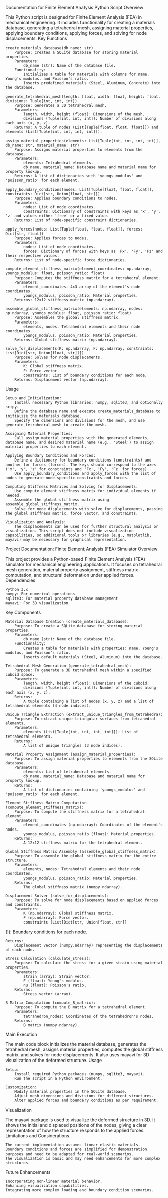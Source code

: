 Documentation for Finite Element Analysis Python Script
Overview

This Python script is designed for Finite Element Analysis (FEA) in mechanical engineering. It includes functionality for creating a materials database, generating a tetrahedral mesh, assigning material properties, applying boundary conditions, applying forces, and solving for node displacements.
Key Functions

    create_materials_database(db_name: str)
        Purpose: Creates a SQLite database for storing material properties.
        Parameters:
            db_name (str): Name of the database file.
        Functionality:
            Initializes a table for materials with columns for name, Young's modulus, and Poisson's ratio.
            Inserts predefined materials (Steel, Aluminum, Concrete) into the database.

    generate_tetrahedral_mesh(length: float, width: float, height: float, divisions: Tuple[int, int, int])
        Purpose: Generates a 3D tetrahedral mesh.
        Parameters:
            length, width, height (float): Dimensions of the mesh.
            divisions (Tuple[int, int, int]): Number of divisions along each axis (x, y, z).
        Returns: A tuple of nodes (List[Tuple[float, float, float]]) and elements (List[Tuple[int, int, int, int]]).

    assign_material_properties(elements: List[Tuple[int, int, int, int]], db_name: str, material_name: str)
        Purpose: Assigns material properties to elements from the database.
        Parameters:
            elements: Tetrahedral elements.
            db_name, material_name: Database name and material name for property lookup.
        Returns: A list of dictionaries with 'youngs_modulus' and 'poisson_ratio' for each element.

    apply_boundary_conditions(nodes: List[Tuple[float, float, float]], constraints: Dict[str, Union[float, str]])
        Purpose: Applies boundary conditions to nodes.
        Parameters:
            nodes: List of node coordinates.
            constraints: Dictionary of constraints with keys as 'x', 'y', 'z' and values either 'free' or a fixed value.
        Returns: List of node-specific constraint dictionaries.

    apply_forces(nodes: List[Tuple[float, float, float]], forces: Dict[str, float])
        Purpose: Applies forces to nodes.
        Parameters:
            nodes: List of node coordinates.
            forces: Dictionary of forces with keys as 'Fx', 'Fy', 'Fz' and their respective values.
        Returns: List of node-specific force dictionaries.

    compute_element_stiffness_matrix(element_coordinates: np.ndarray, youngs_modulus: float, poisson_ratio: float)
        Purpose: Computes the stiffness matrix for a tetrahedral element.
        Parameters:
            element_coordinates: 4x3 array of the element's node coordinates.
            youngs_modulus, poisson_ratio: Material properties.
        Returns: 12x12 stiffness matrix (np.ndarray).

    assemble_global_stiffness_matrix(elements: np.ndarray, nodes: np.ndarray, youngs_modulus: float, poisson_ratio: float)
        Purpose: Assembles the global stiffness matrix.
        Parameters:
            elements, nodes: Tetrahedral elements and their node coordinates.
            youngs_modulus, poisson_ratio: Material properties.
        Returns: Global stiffness matrix (np.ndarray).

    solve_for_displacements(K: np.ndarray, F: np.ndarray, constraints: List[Dict[str, Union[float, str]]])
        Purpose: Solves for node displacements.
        Parameters:
            K: Global stiffness matrix.
            F: Force vector.
            constraints: List of boundary conditions for each node.
        Returns: Displacement vector (np.ndarray).

Usage

    Setup and Initialization:
        Install necessary Python libraries: numpy, sqlite3, and optionally scipy.
        Define the database name and execute create_materials_database to initialize the materials database.
        Specify the dimensions and divisions for the mesh, and use generate_tetrahedral_mesh to create the mesh.

    Assigning Material Properties:
        Call assign_material_properties with the generated elements, database name, and desired material name (e.g., 'Steel') to assign material properties to each element.

    Applying Boundary Conditions and Forces:
        Define a dictionary for boundary conditions (constraints) and another for forces (forces). The keys should correspond to the axes ('x', 'y', 'z' for constraints and 'Fx', 'Fy', 'Fz' for forces).
        Use apply_boundary_conditions and apply_forces with the list of nodes to generate node-specific constraints and forces.

    Computing Stiffness Matrices and Solving for Displacements:
        Use compute_element_stiffness_matrix for individual elements if needed.
        Assemble the global stiffness matrix using assemble_global_stiffness_matrix.
        Solve for node displacements with solve_for_displacements, passing the global stiffness matrix, force vector, and constraints.

    Visualization and Analysis:
        The displacements can be used for further structural analysis or visualization. This script does not include visualization capabilities, so additional tools or libraries (e.g., matplotlib, mayavi) may be necessary for graphical representation.


Project Documentation: Finite Element Analysis (FEA) Simulator
Overview

This project provides a Python-based Finite Element Analysis (FEA) simulator for mechanical engineering applications. It focuses on tetrahedral mesh generation, material property assignment, stiffness matrix computation, and structural deformation under applied forces.
Dependencies

    Python 3.x
    numpy: For numerical operations
    sqlite3: For material property database management
    mayavi: For 3D visualization

Key Components

    Material Database Creation (create_materials_database):
        Purpose: To create a SQLite database for storing material properties.
        Parameters:
            db_name (str): Name of the database file.
        Functionality:
            Creates a table for materials with properties: name, Young's modulus, and Poisson's ratio.
            Inserts default materials (Steel, Aluminum) into the database.

    Tetrahedral Mesh Generation (generate_tetrahedral_mesh):
        Purpose: To generate a 3D tetrahedral mesh within a specified cuboid space.
        Parameters:
            length, width, height (float): Dimensions of the cuboid.
            divisions (Tuple[int, int, int]): Number of divisions along each axis (x, y, z).
        Returns:
            A tuple containing a list of nodes (x, y, z) and a list of tetrahedral elements (4 node indices).

    Unique Triangle Extraction (extract_unique_triangles_from_tetrahedra):
        Purpose: To extract unique triangular surfaces from tetrahedral elements.
        Parameters:
            elements (List[Tuple[int, int, int, int]]): List of tetrahedral elements.
        Returns:
            A list of unique triangles (3 node indices).

    Material Property Assignment (assign_material_properties):
        Purpose: To assign material properties to elements from the SQLite database.
        Parameters:
            elements: List of tetrahedral elements.
            db_name, material_name: Database and material name for property lookup.
        Returns:
            A list of dictionaries containing 'youngs_modulus' and 'poisson_ratio' for each element.

    Element Stiffness Matrix Computation (compute_element_stiffness_matrix):
        Purpose: To compute the stiffness matrix for a tetrahedral element.
        Parameters:
            element_coordinates (np.ndarray): Coordinates of the element's nodes.
            youngs_modulus, poisson_ratio (float): Material properties.
        Returns:
            A 12x12 stiffness matrix for the tetrahedral element.

    Global Stiffness Matrix Assembly (assemble_global_stiffness_matrix):
        Purpose: To assemble the global stiffness matrix for the entire structure.
        Parameters:
            elements, nodes: Tetrahedral elements and their node coordinates.
            youngs_modulus, poisson_ratio: Material properties.
        Returns:
            The global stiffness matrix (numpy.ndarray).

    Displacement Solver (solve_for_displacements):
        Purpose: To solve for node displacements based on applied forces and constraints.
        Parameters:
            K (np.ndarray): Global stiffness matrix.
            F (np.ndarray): Force vector.
            constraints (List[Dict[str, Union[float, str]]

]]): Boundary conditions for each node.

    Returns:
        Displacement vector (numpy.ndarray) representing the displacements of each node.

    Stress Calculation (calculate_stress):
        Purpose: To calculate the stress for a given strain using material properties.
        Parameters:
            strain (array): Strain vector.
            E (float): Young's modulus.
            nu (float): Poisson's ratio.
        Returns:
            Stress vector (array).

    B Matrix Computation (compute_B_matrix):
        Purpose: To compute the B matrix for a tetrahedral element.
        Parameters:
            tetrahedron_nodes: Coordinates of the tetrahedron's nodes.
        Returns:
            B matrix (numpy.ndarray).

Main Execution

The main code block initializes the material database, generates the tetrahedral mesh, assigns material properties, computes the global stiffness matrix, and solves for node displacements. It also uses mayavi for 3D visualization of the deformed structure.
Usage

    Setup:
        Install required Python packages (numpy, sqlite3, mayavi).
        Run the script in a Python environment.

    Customization:
        Modify material properties in the SQLite database.
        Adjust mesh dimensions and divisions for different structures.
        Alter applied forces and boundary conditions as per requirement.

Visualization

The mayavi package is used to visualize the deformed structure in 3D. It shows the initial and displaced positions of the nodes, giving a clear representation of how the structure responds to the applied forces.
Limitations and Considerations

    The current implementation assumes linear elastic materials.
    Boundary conditions and forces are simplified for demonstration purposes and need to be adapted for real-world scenarios.
    The visualization is basic and may need enhancements for more complex structures.

Future Enhancements

    Incorporating non-linear material behavior.
    Enhancing visualization capabilities.
    Integrating more complex loading and boundary condition scenarios.
